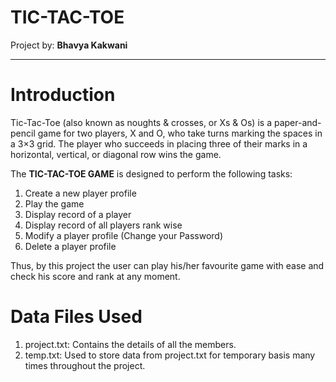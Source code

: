 # TIC-TAC-TOE

Project by: **Bhavya Kakwani**

***

# Introduction

Tic-Tac-Toe (also known as noughts & crosses, or Xs & Os) is a paper-and-pencil game for two players, X and O, who take turns marking the spaces in a 3×3 grid. The player who succeeds in placing three of their marks in a horizontal, vertical, or diagonal row wins the game.

The **TIC-TAC-TOE GAME** is designed to perform the following tasks:

1) Create a new player profile
2) Play the game
3) Display record of a player
4) Display record of all players rank wise
5) Modify a player profile (Change your Password)
6) Delete a player profile

Thus, by this project the user can play his/her favourite game with ease and check his score and rank at any moment.

# Data Files Used

1) project.txt: Contains the details of all the members.
2) temp.txt: Used to store data from project.txt for temporary basis many times throughout the project.
